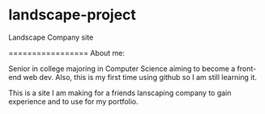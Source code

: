 landscape-project
=================

Landscape Company site

=================
About me:

Senior in college majoring in Computer Science aiming to become a front-end web dev. Also, this is my first time using github so I am still learning it.

This is a site I am making for a friends lanscaping company to gain experience and to use for my portfolio.
